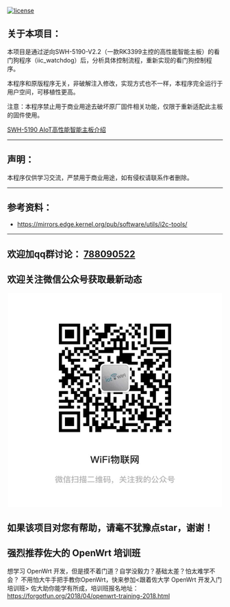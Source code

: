 [![license][1]][2]

[1]: https://img.shields.io/badge/license-GPLV3-brightgreen.svg?style=plastic
[2]: https://github.com/Mleaf/rk3399/blob/main/COPYING.LGPL

## 关于本项目：
本项目是通过逆向SWH-5190-V2.2（一款RK3399主控的高性能智能主板）的看门狗程序（iic_watchdog）后，分析具体控制流程，重新实现的看门狗控制程序。

本程序和原版程序无关，非破解注入修改，实现方式也不一样，本程序完全运行于用户空间，可移植性更高。

注意：本程序禁止用于商业用途去破坏原厂固件相关功能，仅限于重新适配此主板的固件使用。

[SWH-5190 AIoT高性能智能主板介绍](http://www.njxwst.com/html/Androidboard/SWH/246.html)

---

## 声明：

本程序仅供学习交流，严禁用于商业用途，如有侵权请联系作者删除。

----

## 参考资料：

- https://mirrors.edge.kernel.org/pub/software/utils/i2c-tools/


----


## 欢迎加qq群讨论： [788090522](https://jq.qq.com/?_wv=1027&k=xVAMKfKH)

## 欢迎关注微信公众号获取最新动态
<p align="center">
<img 
    src="wx.png" 
    width="500" height="500" border="0" alt="wx">
</p>

## 如果该项目对您有帮助，请毫不犹豫点star，谢谢！

## 强烈推荐佐大的 OpenWrt 培训班
想学习 OpenWrt 开发，但是摸不着门道？自学没毅力？基础太差？怕太难学不会？
不用怕大牛手把手教你OpenWrt，快来参加<跟着佐大学 OpenWrt 开发入门培训班> 佐大助你能学有所成，培训班报名地址：https://forgotfun.org/2018/04/openwrt-training-2018.html
